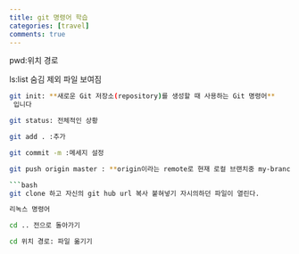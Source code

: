 ```yaml
---
title: git 명령어 학습
categories: [travel]
comments: true
---
```


pwd:위치 경로

ls:list 숨김 제외 파일 보여짐
```bash
git init: **새로운 Git 저장소(repository)를 생성할 때 사용하는 Git 명령어**
 입니다

git status: 전체적인 상황

git add . :추가 

git commit -m :메세지 설정

git push origin master : **origin이라는 remote로 현재 로컬 브랜치중 my-branch라는 것을 push하겠다는 의미** 이다.```

```bash
git clone 하고 자신의 git hub url 복사 붙혀넣기 자시의하던 파일이 열린다.

리녹스 명령어

cd .. 전으로 돌아가기

cd 위치 경로: 파일 옮기기
```